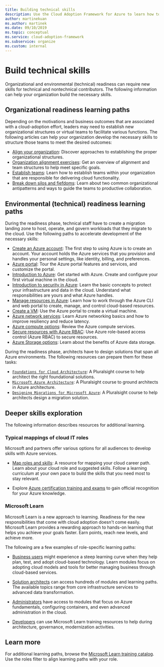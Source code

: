 ```yaml
---
title: Building technical skills
description: Use the Cloud Adoption Framework for Azure to learn how to help your organization develop the necessary skills to structure teams to meet the desired outcomes.
author: martinekuan
ms.author: martinek
ms.date: 09/10/2019
ms.topic: conceptual
ms.service: cloud-adoption-framework
ms.subservice: organize
ms.custom: internal
---
```


# Build technical skills

Organizational and environmental (technical) readiness can require new skills for technical and nontechnical contributors. The following information can help your organization build the necessary skills.

## Organizational readiness learning paths

Depending on the motivations and business outcomes that are associated with a cloud-adoption effort, leaders may need to establish new organizational structures or virtual teams to facilitate various functions. The following articles can help your organization develop the necessary skills to structure those teams to meet the desired outcomes:

- [Align your organization](../get-started/org-alignment.md): Discover approaches to establishing the proper organizational structures.
- [Organization alignment exercises](./index.md): Get an overview of alignment and team structures to help meet specific goals.
- [Establish teams](../get-started/index.md#establish-teams): Learn how to establish teams within your organization that are responsible for delivering cloud functionality.
- [Break down silos and fiefdoms](./fiefdoms-silos.md): Learn about two common organizational antipatterns and ways to guide the teams to productive collaboration.

## Environmental (technical) readiness learning paths

During the readiness phase, technical staff have to create a migration landing zone to host, operate, and govern workloads that they migrate to the cloud. Use the following paths to accelerate development of the necessary skills:

- [Create an Azure account](/training/modules/create-an-azure-account/): The first step to using Azure is to create an account. Your account holds the Azure services that you provision and handles your personal settings, like identity, billing, and preferences.
- [Azure portal](/training/modules/tour-azure-portal/): Tour the Azure portal features and services, and customize the portal.
- [Introduction to Azure](/training/modules/intro-to-azure-fundamentals/): Get started with Azure. Create and configure your first virtual machine in the cloud.
- [Introduction to security in Azure](/training/modules/protect-against-security-threats-azure/): Learn the basic concepts to protect your infrastructure and data in the cloud. Understand what responsibilities are yours and what Azure handles.
- [Manage resources in Azure](/training/paths/manage-resources-in-azure/): Learn how to work through the Azure CLI and web portal to create, manage, and control cloud-based resources.
- [Create a VM](/training/modules/create-windows-virtual-machine-in-azure/): Use the Azure portal to create a virtual machine.
- [Azure network services](/training/modules/azure-networking-fundamentals/): Learn Azure networking basics and how to improve resiliency and reduce latency.
- [Azure compute options](/training/modules/azure-compute-fundamentals/): Review the Azure compute services.
- [Secure resources with Azure RBAC](/training/modules/secure-azure-resources-with-rbac/): Use Azure role-based access control (Azure RBAC) to secure resources.
- [Azure Storage options](/training/modules/azure-database-fundamentals/): Learn about the benefits of Azure data storage.

During the readiness phase, architects have to design solutions that span all Azure environments. The following resources can prepare them for these tasks:

- [`Foundations for Cloud Architecture`](https://www.pluralsight.com/courses/cloud-architecture-foundations): A Pluralsight course to help architect the right foundational solutions.
- [`Microsoft Azure Architecture`](https://www.pluralsight.com/courses/cloud-architecture-foundations): A Pluralsight course to ground architects in Azure architecture.
- [`Designing Migrations for Microsoft Azure`](https://www.pluralsight.com/courses/cloud-architecture-foundations): A Pluralsight course to help architects design a migration solution.

## Deeper skills exploration

The following information describes resources for additional learning.

### Typical mappings of cloud IT roles

Microsoft and partners offer various options for all audiences to develop skills with Azure services.

- [Map roles and skills](../plan/suggested-skills.md): A resource for mapping your cloud career path. Learn about your cloud role and suggested skills. Follow a learning curriculum at your own pace to build the skills that you need most to stay relevant.

- Explore [Azure certification training and exams](/certifications/) to gain official recognition for your Azure knowledge.

### Microsoft Learn

Microsoft Learn is a new approach to learning. Readiness for the new responsibilities that come with cloud adoption doesn't come easily. Microsoft Learn provides a rewarding approach to hands-on learning that helps you achieve your goals faster. Earn points, reach new levels, and achieve more.

The following are a few examples of role-specific learning paths:

- [Business users](/training/browse/?roles=business-user) might experience a steep learning curve when they help plan, test, and adopt cloud-based technology. Learn modules focus on adopting cloud models and tools for better managing business through cloud-based services.

- [Solution architects](/training/browse/?roles=solution-architect) can access hundreds of modules and learning paths. The available topics range from core infrastructure services to advanced data transformation.

- [Administrators](/training/browse/?roles=administrator) have access to modules that focus on Azure fundamentals, configuring containers, and even advanced administration in the cloud.

- [Developers](/training/browse/?roles=developer&term=infrastructure) can use Microsoft Learn training resources to help during architecture, governance, modernization activities.

## Learn more

For additional learning paths, browse the [Microsoft Learn training catalog](/training/browse/). Use the roles filter to align learning paths with your role.
